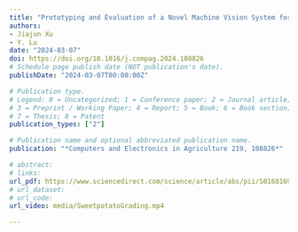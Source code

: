 ```yaml
---
title: "Prototyping and Evaluation of a Novel Machine Vision System for Real-time, Automated Quality Grading of Sweetpotatoes"
authors: 
- Jiajun Xu
- Y. Lu
date: "2024-03-07"
doi: https://doi.org/10.1016/j.compag.2024.108826
# Schedule page publish date (NOT publication's date).
publishDate: "2024-03-07T00:00:00Z"

# Publication type.
# Legend: 0 = Uncategorized; 1 = Conference paper; 2 = Journal article;
# 3 = Preprint / Working Paper; 4 = Report; 5 = Book; 6 = Book section;
# 7 = Thesis; 8 = Patent
publication_types: ["2"]

# Publication name and optional abbreviated publication name.
publication: "*Computers and Electronics in Agriculture 219, 108826*"

# abstract: 
# links: 
url_pdf: https://www.sciencedirect.com/science/article/abs/pii/S0168169924002175
# url_dataset:
# url_code: 
url_video: media/SweetpotatoGrading.mp4

---
```


